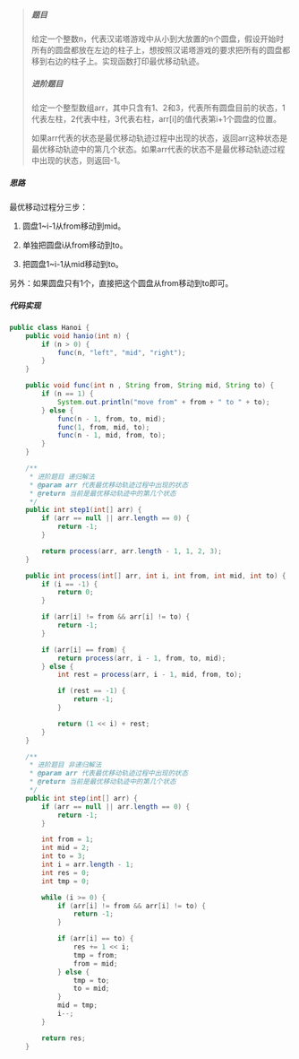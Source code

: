 > ##### 题目
>
> 给定一个整数n，代表汉诺塔游戏中从小到大放置的n个圆盘，假设开始时所有的圆盘都放在左边的柱子上，想按照汉诺塔游戏的要求把所有的圆盘都移到右边的柱子上。实现函数打印最优移动轨迹。
>
> ##### 进阶题目
>
> 给定一个整型数组arr，其中只含有1、2和3，代表所有圆盘目前的状态，1代表左柱，2代表中柱，3代表右柱，arr[i]的值代表第i+1个圆盘的位置。
>
> 如果arr代表的状态是最优移动轨迹过程中出现的状态，返回arr这种状态是最优移动轨迹中的第几个状态。如果arr代表的状态不是最优移动轨迹过程中出现的状态，则返回-1。

##### 思路

最优移动过程分三步：

1. 圆盘1~i-1从from移动到mid。

2. 单独把圆盘i从from移动到to。

3. 把圆盘1~i-1从mid移动到to。

另外：如果圆盘只有1个，直接把这个圆盘从from移动到to即可。

##### 代码实现

```java
public class Hanoi {
    public void hanio(int n) {
        if (n > 0) {
            func(n, "left", "mid", "right");
        }
    }

    public void func(int n , String from, String mid, String to) {
        if (n == 1) {
            System.out.println("move from" + from + " to " + to);
        } else {
            func(n - 1, from, to, mid);
            func(1, from, mid, to);
            func(n - 1, mid, from, to);
        }
    }

    /**
     * 进阶题目 递归解法
     * @param arr 代表最优移动轨迹过程中出现的状态
     * @return 当前是最优移动轨迹中的第几个状态
     */
    public int step1(int[] arr) {
        if (arr == null || arr.length == 0) {
            return -1;
        }

        return process(arr, arr.length - 1, 1, 2, 3);
    }

    public int process(int[] arr, int i, int from, int mid, int to) {
        if (i == -1) {
            return 0;
        }

        if (arr[i] != from && arr[i] != to) {
            return -1;
        }

        if (arr[i] == from) {
            return process(arr, i - 1, from, to, mid);
        } else {
            int rest = process(arr, i - 1, mid, from, to);

            if (rest == -1) {
                return -1;
            }

            return (1 << i) + rest;
        }
    }

    /**
     * 进阶题目 非递归解法
     * @param arr 代表最优移动轨迹过程中出现的状态
     * @return 当前是最优移动轨迹中的第几个状态
     */
    public int step(int[] arr) {
        if (arr == null || arr.length == 0) {
            return -1;
        }

        int from = 1;
        int mid = 2;
        int to = 3;
        int i = arr.length - 1;
        int res = 0;
        int tmp = 0;

        while (i >= 0) {
            if (arr[i] != from && arr[i] != to) {
                return -1;
            }

            if (arr[i] == to) {
                res += 1 << i;
                tmp = from;
                from = mid;
            } else {
                tmp = to;
                to = mid;
            }
            mid = tmp;
            i--;
        }

        return res;
    }
```

